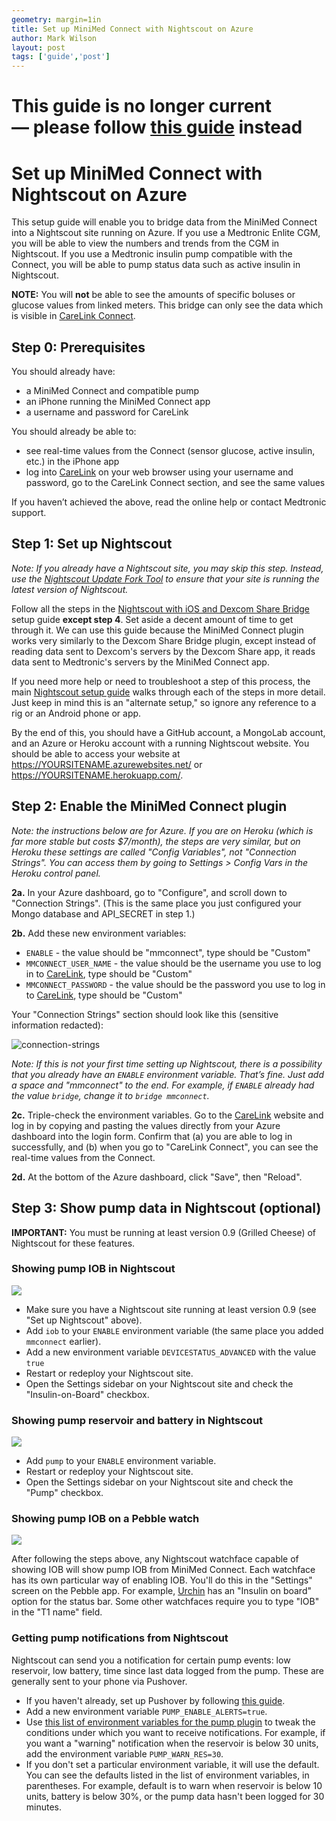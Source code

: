 ```yaml
---
geometry: margin=1in
title: Set up MiniMed Connect with Nightscout on Azure
author: Mark Wilson
layout: post
tags: ['guide','post']
---
```

# This guide is no longer current — please follow [this guide][newguide] instead
# Set up MiniMed Connect with Nightscout on Azure

This setup guide will enable you to bridge data from the MiniMed Connect into a Nightscout site running on Azure. If you use a Medtronic Enlite CGM, you will be able to view the numbers and trends from the CGM in Nightscout. If you use a Medtronic insulin pump compatible with the Connect, you will be able to pump status data such as active insulin in Nightscout.

**NOTE:** You will **not** be able to see the amounts of specific boluses or glucose values from linked meters. This bridge can only see the data which is visible in [CareLink Connect][carelink].

## Step 0: Prerequisites

You should already have:
* a MiniMed Connect and compatible pump
* an iPhone running the MiniMed Connect app
* a username and password for CareLink

You should already be able to:
* see real-time values from the Connect (sensor glucose, active insulin, etc.) in the iPhone app
* log into [CareLink] on your web browser using your username and password, go to the CareLink Connect section, and see the same values

If you haven’t achieved the above, read the online help or contact Medtronic support.

## Step 1: Set up Nightscout

*Note: If you already have a Nightscout site, you may skip this step. Instead, use the [Nightscout Update Fork Tool] to ensure that your site is running the latest version of Nightscout.*

Follow all the steps in the [Nightscout with iOS and Dexcom Share Bridge] setup guide **except step 4**. Set aside a decent amount of time to get through it. We can use this guide because the MiniMed Connect plugin works very similarly to the Dexcom Share Bridge plugin, except instead of reading data sent to Dexcom's servers by the Dexcom Share app, it reads data sent to Medtronic's servers by the MiniMed Connect app.

If you need more help or need to troubleshoot a step of this process, the main [Nightscout setup guide] walks through each of the steps in more detail. Just keep in mind this is an "alternate setup," so ignore any reference to a rig or an Android phone or app.

By the end of this, you should have a GitHub account, a MongoLab account, and an Azure or Heroku account with a running Nightscout website. You should be able to access your website at https://YOURSITENAME.azurewebsites.net/ or https://YOURSITENAME.herokuapp.com/.

## Step 2: Enable the MiniMed Connect plugin

*Note: the instructions below are for Azure. If you are on Heroku (which is far more stable but costs $7/month), the steps are very similar, but on Heroku these settings are called "Config Variables", not "Connection Strings". You can access them by going to Settings > Config Vars in the Heroku control panel.*

**2a.** In your Azure dashboard, go to "Configure", and scroll down to "Connection Strings". (This is the same place you just configured your Mongo database and API_SECRET in step 1.)

**2b.** Add these new environment variables:

* `ENABLE` - the value should be "mmconnect", type should be "Custom"
* `MMCONNECT_USER_NAME` - the value should be the username you use to log in to [CareLink], type should be "Custom"
* `MMCONNECT_PASSWORD` - the value should be the password you use to log in to [CareLink], type should be "Custom"

Your "Connection Strings" section should look like this (sensitive information redacted):

![connection-strings](http://i.imgur.com/wSRJ8LM.png)

*Note: If this is not your first time setting up Nightscout, there is a possibility that you already have an `ENABLE` environment variable. That’s fine. Just add a space and "mmconnect" to the end. For example, if `ENABLE` already had the value `bridge`, change it to `bridge mmconnect`.*

**2c.** Triple-check the environment variables. Go to the [CareLink] website and log in by copying and pasting the values directly from your Azure dashboard into the login form. Confirm that (a) you are able to log in successfully, and (b) when you go to "CareLink Connect", you can see the real-time values from the Connect.

**2d.** At the bottom of the Azure dashboard, click "Save", then "Reload".

## Step 3: Show pump data in Nightscout (optional)

**IMPORTANT:** You must be running at least version 0.9 (Grilled Cheese) of Nightscout for these features.

### Showing pump IOB in Nightscout

![](http://i.imgur.com/4ziiUlx.png)

* Make sure you have a Nightscout site running at least version 0.9 (see "Set up Nightscout" above).
* Add `iob` to your `ENABLE` environment variable (the same place you added `mmconnect` earlier).
* Add a new environment variable `DEVICESTATUS_ADVANCED` with the value `true`
* Restart or redeploy your Nightscout site.
* Open the Settings sidebar on your Nightscout site and check the "Insulin-on-Board" checkbox.

### Showing pump reservoir and battery in Nightscout

![](http://i.imgur.com/w985H4Q.png)

* Add `pump` to your `ENABLE` environment variable.
* Restart or redeploy your Nightscout site.
* Open the Settings sidebar on your Nightscout site and check the "Pump" checkbox.

### Showing pump IOB on a Pebble watch

![](http://i.imgur.com/R3tH6FY.png)

After following the steps above, any Nightscout watchface capable of showing IOB will show pump IOB from MiniMed Connect. Each watchface has its own particular way of enabling IOB. You'll do this in the "Settings" screen on the Pebble app. For example, [Urchin](https://github.com/mddub/urchin-cgm/) has an "Insulin on board" option for the status bar. Some other watchfaces require you to type "IOB" in the "T1 name" field.

### Getting pump notifications from Nightscout

Nightscout can send you a notification for certain pump events: low reservoir, low battery, time since last data logged from the pump. These are generally sent to your phone via Pushover.

* If you haven't already, set up Pushover by following [this guide](http://www.nightscout.info/wiki/labs/pushover-in-funnel-cake).
* Add a new environment variable `PUMP_ENABLE_ALERTS=true`.
* Use [this list of environment variables for the pump plugin](https://github.com/nightscout/cgm-remote-monitor/#pump-pump-monitoring) to tweak the conditions under which you want to receive notifications. For example, if you want a "warning" notification when the reservoir is below 30 units, add the environment variable `PUMP_WARN_RES=30`.
* If you don't set a particular environment variable, it will use the default. You can see the defaults listed in the list of environment variables, in parentheses. For example, default is to warn when reservoir is below 10 units, battery is below 30%, or the pump data hasn't been logged for 30 minutes.

[newguide]: http://www.nightscout.info/wiki/welcome/set-up-nightscout-using-heroku
[CareLink]: https://carelink.minimed.com/
[Nightscout with iOS and Dexcom Share Bridge]: http://www.nightscout.info/wiki/welcome/nightscout-with-ios-and-dexcom-share
[Nightscout Update Fork Tool]: http://nightscout.github.io/pages/update-fork/
[Nightscout setup guide]: http://www.nightscout.info/wiki/welcome
